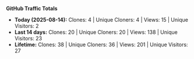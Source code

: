 
**GitHub Traffic Totals**

- **Today (2025-08-14):** Clones: 4 | Unique Cloners: 4 | Views: 15 | Unique Visitors: 2
- **Last 14 days:** Clones: 20 | Unique Cloners: 20 | Views: 138 | Unique Visitors: 23
- **Lifetime:** Clones: 38 | Unique Cloners: 36 | Views: 201 | Unique Visitors: 27
